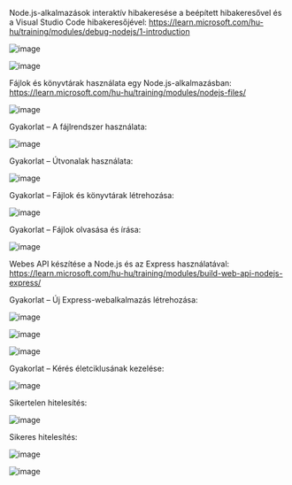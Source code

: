 Node.js-alkalmazások interaktív hibakeresése a beépített hibakeresővel és a Visual Studio Code hibakeresőjével: https://learn.microsoft.com/hu-hu/training/modules/debug-nodejs/1-introduction

![image](https://user-images.githubusercontent.com/79217871/194703294-55e1a009-e538-460a-8540-2cd623e3fc77.png)

![image](https://user-images.githubusercontent.com/79217871/194703108-ecaaf62b-a68c-4a15-8fbc-1b6f4667828e.png)

Fájlok és könyvtárak használata egy Node.js-alkalmazásban: https://learn.microsoft.com/hu-hu/training/modules/nodejs-files/

![image](https://user-images.githubusercontent.com/79217871/194703592-0a1b3eb3-f4f3-4fca-aeb7-91741179d011.png)

Gyakorlat – A fájlrendszer használata:

![image](https://user-images.githubusercontent.com/79217871/194704332-1de59d5b-aaaa-41cb-80f7-0cf7f36b5a90.png)

Gyakorlat – Útvonalak használata:

![image](https://user-images.githubusercontent.com/79217871/194704945-03d44a46-4725-42fd-9bac-6bae151ebc52.png)

Gyakorlat – Fájlok és könyvtárak létrehozása:

![image](https://user-images.githubusercontent.com/79217871/194705063-3f64d7eb-3412-4c2f-8267-069c4172cfc0.png)

Gyakorlat – Fájlok olvasása és írása:

![image](https://user-images.githubusercontent.com/79217871/194705199-feb0743c-ee2c-483d-80a3-eba724ec0db7.png)

Webes API készítése a Node.js és az Express használatával: https://learn.microsoft.com/hu-hu/training/modules/build-web-api-nodejs-express/

Gyakorlat – Új Express-webalkalmazás létrehozása:

![image](https://user-images.githubusercontent.com/79217871/194707702-5733d4bb-f1e5-4eb6-b210-e83b071bb0aa.png)

![image](https://user-images.githubusercontent.com/79217871/194707714-7938ac62-e68b-4fe1-a6af-8401eb927742.png)

![image](https://user-images.githubusercontent.com/79217871/194707770-57e32ed0-9320-477f-921e-6c71f4cde701.png)

Gyakorlat – Kérés életciklusának kezelése:

![image](https://user-images.githubusercontent.com/79217871/194707938-da2716ad-b7cd-448e-8464-09c707b0caa9.png)

Sikertelen hitelesítés:

![image](https://user-images.githubusercontent.com/79217871/194708006-4c4291e2-1cc1-4c10-832f-906361d76d83.png)

Sikeres hitelesítés:

![image](https://user-images.githubusercontent.com/79217871/194708024-cd180bf1-1ce1-4820-a15c-d057f6b32005.png)

![image](https://user-images.githubusercontent.com/79217871/194708109-8c4437b1-89d9-4114-bd3a-3ee266d61e7e.png)
